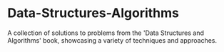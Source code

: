 # Data-Structures-Algorithms
A collection of solutions to problems from the 'Data Structures and Algorithms' book, showcasing a variety of techniques and approaches.
